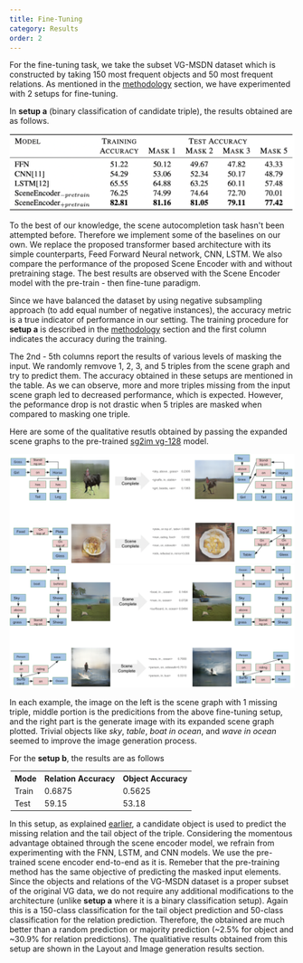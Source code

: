 ```yaml
---
title: Fine-Tuning
category: Results
order: 2
---
```


For the fine-tuning task, we take the subset VG-MSDN dataset which is constructed by taking 150 most frequent objects and 50 most frequent relations. As mentioned in the [methodology](../../Methodology/Fine-tuning) section, we have experimented with 2 setups for fine-tuning.

In **setup  a** (binary classification of candidate triple), the results obtained are as follows. 
<center>
<img src="../../images/ft-a-results.png" alt="results" style="width:700px;"/>
<br>
</center>

To the best of our knowledge, the scene autocompletion task hasn't been attempted before. Therefore we implement some of the baselines on our own. We replace the proposed transformer based architecture with its simple counterparts, Feed Forward Neural network, CNN, LSTM. We also compare the performance of the proposed Scene Encoder with and without pretraining stage. The best results are observed with the Scene Encoder model with the pre-train - then fine-tune paradigm. 

Since we have balanced the dataset by using negative subsampling approach (to add equal number of negative instances), the accuracy metric is a true indicator of performance in our setting. The training procedure for **setup  a** is described in the [methodology](../../Methodology/Fine-tuning) section and the first column indicates the accuracy during the training. 

The 2nd - 5th columns report the results of various levels of masking the input. We randomly remvove 1, 2, 3, and 5 triples from the scene graph and try to predict them. The accuracy obtained in these setups are mentioned in the table. As we can observe, more and more triples missing from the input scene graph led to decreased performance, which is expected. However, the peformance drop is not drastic when 5 triples are masked when compared to masking one triple. 

Here are some of the qualitative resutls obtained by passing the expanded scene graphs to the pre-trained [sg2im vg-128](https://github.com/google/sg2im) model. 
<center>
<img src="../../images/qual_ft_a.png" alt="results" style="width:900px;"/>
<br>
</center>
<center>
<img src="../../images/qual_ft_a_2.png" alt="results" style="width:900px;"/>
<br>
</center>

In each example, the image on the left is the scene graph with 1 missing triple, middle portion is the predicitions from the above fine-tuning setup, and the right part is the generate image with its expanded scene graph plotted. Trivial objects like *sky*, *table*, *boat in ocean*, and *wave in ocean* seemed to improve the image generation process. 

For the **setup b**, the results are as follows
<center>
<table style="width:500px;">
    <tr>
        <th>Mode</th>
        <th>Relation Accuracy</th>
        <th>Object Accuracy</th>
    </tr>
    <tr>
        <td>Train</td>
        <td> 0.6875 </td>
        <td> 0.5625 </td>
    </tr>
    <tr>
        <td>Test</td>
        <td>59.15</td>
        <td>53.18</td>
    </tr>
</table>
</center>

In this setup, as explained [earlier](../../Methodology/Fine-tuning), a candidate object is used to predict the missing relation and the tail object of the triple. Considering the momentous advantage obtained through the scene encoder model, we refrain from experimenting with the FNN, LSTM, and CNN models. We use the pre-trained scene encoder end-to-end as it is. Remeber that the pre-training method has the same objective of predicting the masked input elements. Since the objects and relations of the VG-MSDN dataset is a proper subset of the original VG data, we do not require any additional modifications to the architecture (unlike **setup a** where it is a binary classification setup). Again this is a 150-class classification for the tail object prediction and 50-class classification for the relation prediction. Therefore, the obtained are much better than a random prediction or majority prediction (~2.5% for object and ~30.9% for relation predictions). The qualitiative results obtained from this setup are shown in the Layout and Image generation results section. 
